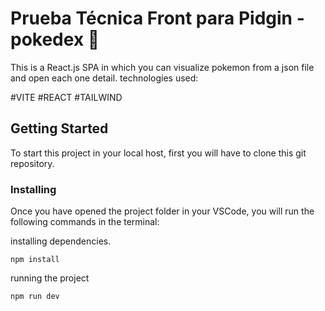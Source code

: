    
# Prueba Técnica Front para Pidgin - pokedex 👾 

This is a React.js SPA in which you can visualize pokemon from a json file and open each one detail.
technologies used:

#VITE
#REACT
#TAILWIND

## Getting Started

To start this project in your local host, first you will have to clone this git repository. 

### Installing

Once you have opened the project folder in your VSCode, you will run the following commands in the terminal:

installing dependencies.

    npm install

running the project

    npm run dev




